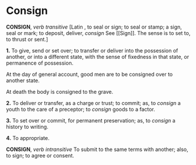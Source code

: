 # Consign

**CONSIGN**, _verb transitive_ \[Latin , to seal or sign; to seal or stamp; a sign, seal or mark; to deposit, deliver, _consign_ See [[Sign]]. The sense is to set to, to thrust or sent.\]

**1.** To give, send or set over; to transfer or deliver into the possession of another, or into a different state, with the sense of fixedness in that state, or permanence of possession.

At the day of general account, good men are to be consigned over to another state.

At death the body is consigned to the grave.

**2.** To deliver or transfer, as a charge or trust; to commit; as, to _consign_ a youth to the care of a preceptor; to _consign_ goods to a factor.

**3.** To set over or commit, for permanent preservation; as, to _consign_ a history to writing.

**4.** To appropriate.

**CONSIGN**, _verb intransitive_ To submit to the same terms with another; also, to sign; to agree or consent.